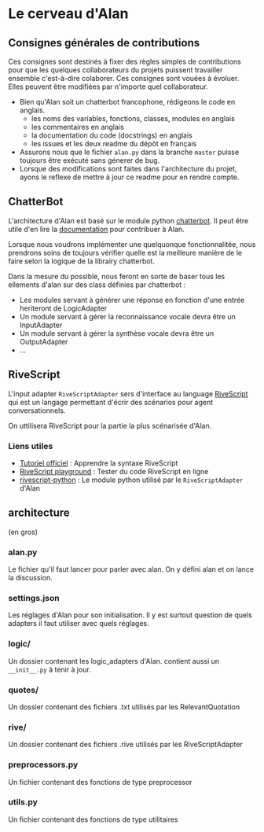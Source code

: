 # Le cerveau d'Alan

## Consignes générales de contributions

Ces consignes sont destinés à fixer des règles simples de contributions pour que les quelques collaborateurs du projets puissent travailler ensemble c'est-à-dire colaborer.
Ces consignes sont vouées à évoluer. Elles peuvent être modifiées par n'importe quel collaborateur.

- Bien qu'Alan soit un chatterbot francophone, rédigeons le code en anglais.
   - les noms des variables, fonctions, classes, modules en anglais
   - les commentaires en anglais
   - la documentation du code (docstrings) en anglais
   - les issues et les deux readme du dépôt en français
- Assurons nous que le fichier `alan.py` dans la branche `master` puisse toujours être exécuté sans génerer de bug.
- Lorsque des modifications sont faites dans l'architecture du projet, ayons le reflexe de mettre à jour ce readme pour en rendre compte.

## ChatterBot

L'architecture d'Alan est basé sur le module python [chatterbot](https://github.com/gunthercox/ChatterBot). Il peut être utile d'en lire la [documentation](http://chatterbot.readthedocs.io/en/stable/) pour contribuer à Alan.

Lorsque nous voudrons implémenter une quelquonque fonctionnalitée, nous prendrons soins de toujours vérifier quelle est la meilleure manière de le faire selon la logique de la librairy chatterbot.

Dans la mesure du possible, nous feront en sorte de baser tous les ellements d'alan sur des class définies par chatterbot :

- Les modules servant à générer une réponse en fonction d'une entrée heriteront de LogicAdapter
- Un module servant à gérer la reconnaissance vocale devra être un InputAdapter
- Un module servant à gérer la synthèse vocale devra être un OutputAdapter
- ...

## RiveScript

L'input adapter `RiveScriptAdapter` sers d'interface au language [RiveScript](https://www.rivescript.com) qui est un langage permettant d'écrir des scénarios pour agent conversationnels.

On uttilisera RiveScript pour la partie la plus scénarisée d'Alan.

### Liens utiles

- [Tutoriel officiel](https://www.rivescript.com/docs/tutorial) : Apprendre la syntaxe RiveScript
- [RiveScript playground](https://play.rivescript.com/) : Tester du code RiveScript en ligne
- [rivescript-python](https://github.com/aichaos/rivescript-python) : Le module python utilisé par le `RiveScriptAdapter` d'Alan

## architecture

(en gros)

### alan.py

Le fichier qu'il faut lancer pour parler avec alan. On y défini alan et on lance la discussion.

### settings.json

Les réglages d'Alan pour son initialisation. Il y est surtout question de quels adapters il faut utiliser avec quels réglages.

### logic/

Un dossier contenant les logic_adapters d'Alan. contient aussi un `__init__.py` à tenir à jour.

### quotes/

Un dossier contenant des fichiers .txt utilisés par les RelevantQuotation

### rive/

Un dossier contenant des fichiers .rive utilisés par les RiveScriptAdapter

### preprocessors.py

Un fichier contenant des fonctions de type preprocessor

### utils.py

Un fichier contenant des fonctions de type utilitaires
